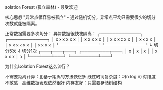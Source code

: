 solation Forest (孤立森林) - 最受欢迎

核心思想
"异常点很容易被孤立" - 通过随机切分，异常点平均只需要很少的切分次数就能被隔离。

正常数据需要多次切分：        异常数据很快被隔离：
    ┌─────────────┐              ┌─────────────┐
    │ x x x x x x │              │ x x x x   o │
    │ x x x x x x │              │ x x x x     │
    │ x x x x x x │              │ x x x x     │
    └─────────────┘              └─────────────┘
         ↓ 切分5次                    ↓ 切分1次
    ┌───┬───┬───┐                ┌─────────┬───┐
    │ x │ x │ x │                │ x x x x │ o │
    └───┴───┴───┘                └─────────┴───┘


为什么Isolation Forest这么流行？

不需要距离计算：比基于距离的方法快很多
线性时间复杂度：O(n log n)
对维度不敏感：高维数据表现依然很好
内存友好：只需要存储树结构